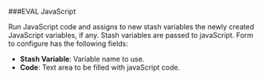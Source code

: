 ###EVAL JavaScript

Run JavaScript code and assigns to new stash variables the newly created JavaScript variables, if any. Stash variables are passed to javaScript. Form to configure has the following fields:
    
* **Stash Variable**: Variable name to use.    
* **Code**: Text area to be filled with javaScript code.    
	

